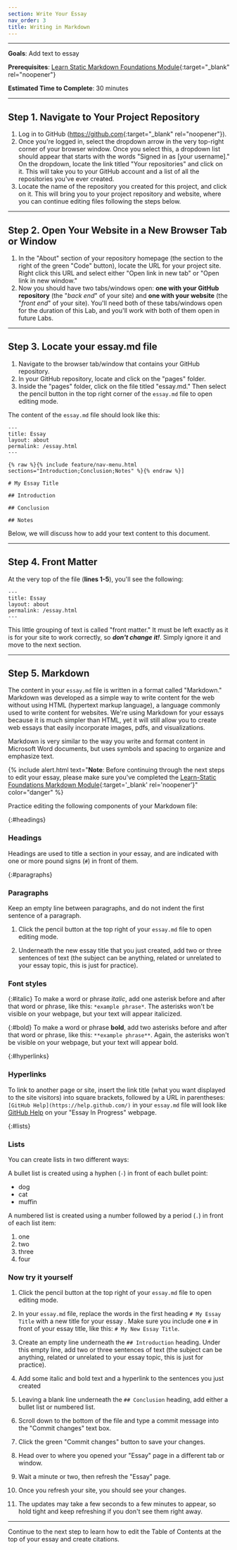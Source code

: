 ```yaml
---
section: Write Your Essay
nav_order: 3
title: Writing in Markdown
---
```


---

**Goals**: Add text to essay

**Prerequisites**: [Learn Static Markdown Foundations Module](https://github.com/learn-static/foundations-2-markdown/blob/main/intro-markdown.md){:target="_blank" rel="noopener"}

**Estimated Time to Complete**: 30 minutes

---

## Step 1. Navigate to Your Project Repository

1. Log in to GitHub (<https://github.com>{:target="_blank" rel="noopener"}).
2. Once you're logged in, select the dropdown arrow in the very top-right corner of your browser window. Once you select this, a dropdown list should appear that starts with the words "Signed in as [your username]." On the dropdown, locate the link titled "Your repositories" and click on it. This will take you to your GitHub account and a list of all the repositories you've ever created.
3. Locate the name of the repository you created for this project, and click on it. This will bring you to your project repository and website, where you can continue editing files following the steps below.

---

## Step 2. Open Your Website in a New Browser Tab or Window

1. In the "About" section of your repository homepage (the section to the right of the green "Code" button), locate the URL for your project site. Right click this URL and select either "Open link in new tab" or "Open link in new window."
2. Now you should have two tabs/windows open: **one with your GitHub repository** (the "*back end*" of your site) and **one with your website** (the "*front end*" of your site). You'll need both of these tabs/windows open for the duration of this Lab, and you'll work with both of them open in future Labs.

---

## Step 3. Locate your essay.md file

1. Navigate to the browser tab/window that contains your GitHub repository.
3. In your GitHub repository, locate and click on the "pages" folder.
4. Inside the "pages" folder, click on the file titled "essay.md." Then select the pencil button in the top right corner of the `essay.md` file to open editing mode. 

The content of the `essay.md` file should look like this:

```
---
title: Essay
layout: about
permalink: /essay.html
---

{% raw %}{% include feature/nav-menu.html sections="Introduction;Conclusion;Notes" %}{% endraw %}]

# My Essay Title

## Introduction

## Conclusion

## Notes

```

Below, we will discuss how to add your text content to this document.

---

## Step 4. Front Matter

At the very top of the file (**lines 1-5**), you'll see the following:

```
---
title: Essay
layout: about
permalink: /essay.html
---
```
This little grouping of text is called "front matter."
It must be left exactly as it is for your site to work correctly, so ***don't change it!***. 
Simply ignore it and move to the next section.

---

## Step 5. Markdown

The content in your `essay.md` file is written in a format called "Markdown."
Markdown was developed as a simple way to write content for the web without using HTML (hypertext markup language), a language commonly used to write content for websites.
We're using Markdown for your essays because it is much simpler than HTML, yet it will still allow you to create web essays that easily incorporate images, pdfs, and visualizations.

Markdown is very similar to the way you write and format content in Microsoft Word documents, but uses symbols and spacing to organize and emphasize text.

{% include alert.html text="**Note**: Before continuing through the next steps to edit your essay, please make sure you've completed the [Learn-Static Foundations Markdown Module](https://github.com/learn-static/foundations-2-markdown/blob/main/intro-markdown.md){:target='_blank' rel='noopener'}" color="danger" %}

Practice editing the following components of your Markdown file:

{:#headings}
### Headings

Headings are used to title a section in your essay, and are indicated with one or more pound signs (`#`) in front of them.

{:#paragraphs}
### Paragraphs

Keep an empty line between paragraphs, and do not indent the first sentence of a paragraph.

1. Click the pencil button at the top right of your `essay.md` file to open editing mode.

2. Underneath the new essay title that you just created, add two or three sentences of text (the subject can be anything, related or unrelated to your essay topic, this is just for practice).

### Font styles

{:#italic}
To make a word or phrase *italic*, add one asterisk before and after that word or phrase, like this: `*example phrase*`.
The asterisks won't be visible on your webpage, but your text will appear italicized.

{:#bold}
To make a word or phrase **bold**, add two asterisks before and after that word or phrase, like this: `**example phrase**`.
Again, the asterisks won't be visible on your webpage, but your text will appear bold.

{:#hyperlinks}
### Hyperlinks

To link to another page or site, insert the link title (what you want displayed to the site visitors) into square brackets, followed by a URL in parentheses: 
`[GitHub Help](https://help.github.com/)` in your `essay.md` file will look like [GitHub Help](https://help.github.com/) on your "Essay In Progress" webpage.

{:#lists}
### Lists

You can create lists in two different ways:

A bullet list is created using a hyphen (`-`) in front of each bullet point:

- dog
- cat
- muffin

A numbered list is created using a number followed by a period (`.`) in front of each list item:

1. one
2. two
6. three
2. four

### Now try it yourself

1. Click the pencil button at the top right of your `essay.md` file to open editing mode.

2. In your `essay.md` file, replace the words in the first heading `# My Essay Title` with a new title for your essay . Make sure you include one `#` in front of your essay title, like this: `# My New Essay Title`.

3. Create an empty line underneath the `## Introduction` heading. Under this empty line, add two or three sentences of text (the subject can be anything, related or unrelated to your essay topic, this is just for practice).

4. Add some italic and bold text and a hyperlink to the sentences you just created

5. Leaving a blank line underneath the `## Conclusion` heading, add either a bullet list or numbered list.

3. Scroll down to the bottom of the file and type a commit message into the "Commit changes" text box.

4. Click the green "Commit changes" button to save your changes.

5. Head over to where you opened your "Essay" page in a different tab or window.

6. Wait a minute or two, then refresh the "Essay" page.

7. Once you refresh your site, you should see your changes.

8. The updates may take a few seconds to a few minutes to appear, so hold tight and keep refreshing if you don't see them right away.

---

Continue to the next step to learn how to edit the Table of Contents at the top of your essay and create citations. 